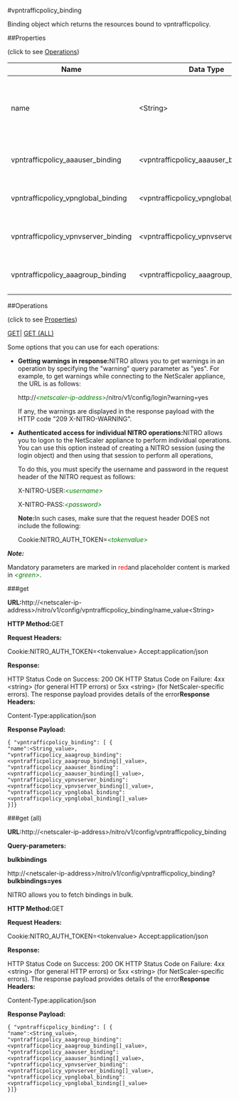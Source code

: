 #vpntrafficpolicy_binding

Binding object which returns the resources bound to vpntrafficpolicy.


##Properties 
<span>(click to see [Operations](#opera))</span>


<table><thead><tr><th>Name</th><th>Data Type</th><th>Permissions</th><th>Description</th></tr></thead><tbody><tr><td>name</td><td>&lt;String></td><td>Read-write</td><td>Name of the traffic policy for which to display detailed information.<br>Minimum length = 1</td></tr><tr><td>vpntrafficpolicy_aaauser_binding</td><td>&lt;vpntrafficpolicy_aaauser_binding[]></td><td>Read-only</td><td>aaauser that can be bound to vpntrafficpolicy.</td></tr><tr><td>vpntrafficpolicy_vpnglobal_binding</td><td>&lt;vpntrafficpolicy_vpnglobal_binding[]></td><td>Read-only</td><td>vpnglobal that can be bound to vpntrafficpolicy.</td></tr><tr><td>vpntrafficpolicy_vpnvserver_binding</td><td>&lt;vpntrafficpolicy_vpnvserver_binding[]></td><td>Read-only</td><td>vpnvserver that can be bound to vpntrafficpolicy.</td></tr><tr><td>vpntrafficpolicy_aaagroup_binding</td><td>&lt;vpntrafficpolicy_aaagroup_binding[]></td><td>Read-only</td><td>aaagroup that can be bound to vpntrafficpolicy.</td></tr></tbody></table>
##Operations 
<span>(click to see [Properties](#prope))</span>


[GET]()| [GET (ALL)](#ge)


Some options that you can use for each operations:
<ul><li><p><b>Getting warnings in response:</b>NITRO allows you to get warnings in an operation by specifying the "warning" query parameter as "yes". For example, to get warnings while connecting to the NetScaler appliance, the URL is as follows:</p><p>http://<span style="color:green;font-style:italic;">&lt;netscaler-ip-address&gt;</span>/nitro/v1/config/login?warning=yes</p><p>If any, the warnings are displayed in the response payload with the HTTP code "209 X-NITRO-WARNING".</p></li><li><p><b>Authenticated access for individual NITRO operations:</b>NITRO allows you to logon to the NetScaler appliance to perform individual operations. You can use this option instead of creating a NITRO session (using the login object) and then using that session to perform all operations,</p><p>To do this, you must specify the username and password in the request header of the NITRO request as follows:</p><p>X-NITRO-USER:<span style="color:green;font-style:italic;">&lt;username&gt;</span></p><p>X-NITRO-PASS:<span style="color:green;font-style:italic;">&lt;password&gt;</span></p><p><b>Note:</b>In such cases, make sure that the request header DOES not include the following:</p><p>Cookie:NITRO_AUTH_TOKEN=<span style="color:green;font-style:italic;">&lt;tokenvalue&gt;</span></p></li></ul>



***Note:*** 
Mandatory parameters are marked in <span style="color:#FF0000;">red</span>and placeholder content is marked in <span style="color:green;font-style:italic">&lt;green&gt;</span>.

###get



<b>URL:</b>http://&lt;netscaler-ip-address&gt;/nitro/v1/config/vpntrafficpolicy_binding/name_value&lt;String&gt;
<b>HTTP Method:</b>GET
<b>Request Headers:</b>

Cookie:NITRO_AUTH_TOKEN=&lt;tokenvalue&gt;Accept:application/json

<b>Response:</b>
HTTP Status Code on Success: 200 OKHTTP Status Code on Failure: 4xx &lt;string&gt; (for general HTTP errors) or 5xx &lt;string&gt; (for NetScaler-specific errors). The response payload provides details of the error<b>Response Headers:</b>

Content-Type:application/json

<b>Response Payload: </b>```{ "vpntrafficpolicy_binding": [ {"name":<String_value>,"vpntrafficpolicy_aaagroup_binding":<vpntrafficpolicy_aaagroup_binding[]_value>,"vpntrafficpolicy_aaauser_binding":<vpntrafficpolicy_aaauser_binding[]_value>,"vpntrafficpolicy_vpnvserver_binding":<vpntrafficpolicy_vpnvserver_binding[]_value>,"vpntrafficpolicy_vpnglobal_binding":<vpntrafficpolicy_vpnglobal_binding[]_value>}]}```



###get (all)



<b>URL:</b>http://&lt;netscaler-ip-address&gt;/nitro/v1/config/vpntrafficpolicy_binding
<b>Query-parameters:</b>
<b>bulkbindings</b>
http://&lt;netscaler-ip-address&gt;/nitro/v1/config/vpntrafficpolicy_binding?<b>bulkbindings=yes</b>
NITRO allows you to fetch bindings in bulk.



<b>HTTP Method:</b>GET
<b>Request Headers:</b>

Cookie:NITRO_AUTH_TOKEN=&lt;tokenvalue&gt;Accept:application/json

<b>Response:</b>
HTTP Status Code on Success: 200 OKHTTP Status Code on Failure: 4xx &lt;string&gt; (for general HTTP errors) or 5xx &lt;string&gt; (for NetScaler-specific errors). The response payload provides details of the error<b>Response Headers:</b>

Content-Type:application/json

<b>Response Payload: </b>```{ "vpntrafficpolicy_binding": [ {"name":<String_value>,"vpntrafficpolicy_aaagroup_binding":<vpntrafficpolicy_aaagroup_binding[]_value>,"vpntrafficpolicy_aaauser_binding":<vpntrafficpolicy_aaauser_binding[]_value>,"vpntrafficpolicy_vpnvserver_binding":<vpntrafficpolicy_vpnvserver_binding[]_value>,"vpntrafficpolicy_vpnglobal_binding":<vpntrafficpolicy_vpnglobal_binding[]_value>}]}```



